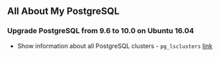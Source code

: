 ## All About My PostgreSQL

### Upgrade PostgreSQL from 9.6 to 10.0 on Ubuntu 16.04
* Show information about all PostgreSQL clusters - `pg_lsclusters`
[link](https://stackoverflow.com/questions/46687645/upgrade-postgresql-from-9-6-to-10-0-on-ubuntu-16-10)
```

```
